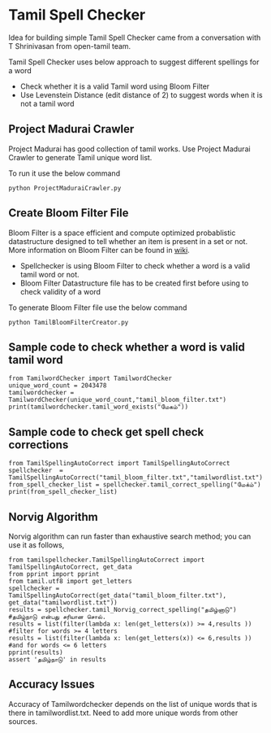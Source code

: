 # Tamil Spell Checker

Idea for building simple Tamil Spell Checker came from a conversation with T Shrinivasan from open-tamil team. 

Tamil Spell Checker uses below approach to suggest different spellings for a word

- Check whether it is a valid Tamil word using Bloom Filter
- Use Levenstein Distance (edit distance of 2) to suggest words when it is not a tamil word 

## Project Madurai Crawler

Project Madurai has good collection of tamil works. Use Project Madurai Crawler to generate Tamil unique word list. 

To run it use the below command 
```
python ProjectMaduraiCrawler.py
```

## Create Bloom Filter File 

Bloom Filter is a space efficient and compute optimized probablistic datastructure designed to tell whether an item is present in a set or not. More information on Bloom Filter can be found in [wiki](https://en.wikipedia.org/wiki/Bloom_filter).

- Spellchecker is using Bloom Filter to check whether a word is a valid tamil word or not. 
- Bloom Filter Datastructure file has to be created first before using to check validity of a word 

To generate Bloom Filter file use the below command 

```
python TamilBloomFilterCreator.py
```

## Sample code to check whether a word is valid tamil word

```
from TamilwordChecker import TamilwordChecker
unique_word_count = 2043478
tamilwordchecker = TamilwordChecker(unique_word_count,"tamil_bloom_filter.txt")
print(tamilwordchecker.tamil_word_exists("மேகம்"))
```

## Sample code to check get spell check corrections 

```
from TamilSpellingAutoCorrect import TamilSpellingAutoCorrect
spellchecker  = TamilSpellingAutoCorrect("tamil_bloom_filter.txt","tamilwordlist.txt")
from_spell_checker_list = spellchecker.tamil_correct_spelling("மேக்ம்")
print(from_spell_checker_list)
```

## Norvig Algorithm
Norvig algorithm can run faster than exhaustive search method; you
can use it as follows,

```
from tamilspellchecker.TamilSpellingAutoCorrect import TamilSpellingAutoCorrect, get_data
from pprint import pprint
from tamil.utf8 import get_letters
spellchecker = TamilSpellingAutoCorrect(get_data("tamil_bloom_filter.txt"), get_data("tamilwordlist.txt"))
results = spellchecker.tamil_Norvig_correct_spelling("தமிழ்னாடு") #தமிழ்நாடு என்பது சரியான சொல்.
results = list(filter(lambda x: len(get_letters(x)) >= 4,results )) #filter for words >= 4 letters
results = list(filter(lambda x: len(get_letters(x)) <= 6,results )) #and for words <= 6 letters
pprint(results)
assert 'தமிழ்நாடு' in results
```

## Accuracy Issues

Accuracy of Tamilwordchecker depends on the list of unique words that is there in tamilwordlist.txt. Need to add more unique words from other sources. 



